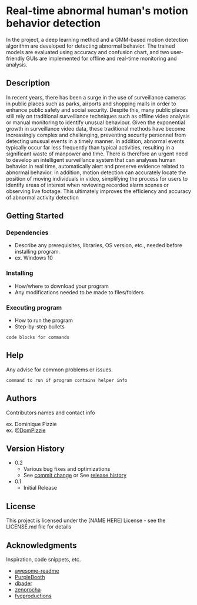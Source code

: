 # Real-time abnormal human's motion behavior detection 
In the project, a deep learning method and a GMM-based motion detection algorithm are developed for detecting abnormal behavior.
The trained models are evaluated using accuracy and confusion chart, and two user-friendly GUIs are implemented 
for offline and real-time monitoring and analysis.

## Description

In recent years, there has been a surge in the use of surveillance cameras in public places 
such as parks, airports and shopping malls in order to enhance public safety and social security. 
Despite this, many public places still rely on traditional surveillance techniques such as offline 
video analysis or manual monitoring to identify unusual behaviour. Given the exponential 
growth in surveillance video data, these traditional methods have become increasingly complex 
and challenging, preventing security personnel from detecting unusual events in a timely 
manner. In addition, abnormal events typically occur far less frequently than typical activities, 
resulting in a significant waste of manpower and time. There is therefore an urgent need to 
develop an intelligent surveillance system that can analyses human behavior in real time, 
automatically alert and preserve evidence related to abnormal behavior. In addition, motion 
detection can accurately locate the position of moving individuals in video, simplifying the 
process for users to identify areas of interest when reviewing recorded alarm scenes or 
observing live footage. This ultimately improves the efficiency and accuracy of abnormal 
activity detection

## Getting Started

### Dependencies

* Describe any prerequisites, libraries, OS version, etc., needed before installing program.
* ex. Windows 10

### Installing

* How/where to download your program
* Any modifications needed to be made to files/folders

### Executing program

* How to run the program
* Step-by-step bullets
```
code blocks for commands
```

## Help

Any advise for common problems or issues.
```
command to run if program contains helper info
```

## Authors

Contributors names and contact info

ex. Dominique Pizzie  
ex. [@DomPizzie](https://twitter.com/dompizzie)

## Version History

* 0.2
    * Various bug fixes and optimizations
    * See [commit change]() or See [release history]()
* 0.1
    * Initial Release

## License

This project is licensed under the [NAME HERE] License - see the LICENSE.md file for details

## Acknowledgments

Inspiration, code snippets, etc.
* [awesome-readme](https://github.com/matiassingers/awesome-readme)
* [PurpleBooth](https://gist.github.com/PurpleBooth/109311bb0361f32d87a2)
* [dbader](https://github.com/dbader/readme-template)
* [zenorocha](https://gist.github.com/zenorocha/4526327)
* [fvcproductions](https://gist.github.com/fvcproductions/1bfc2d4aecb01a834b46)

